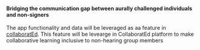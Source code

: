 #### Bridging the communication gap between aurally challenged individuals and non-signers
The app functionality and data will be leveraged as aa feature in [collaboratEd](https://github.com/MissTipo/collaboratEd).
This feature will be levearge in CollaboratEd platform to make collaborative learning inclusive to non-hearing group members


